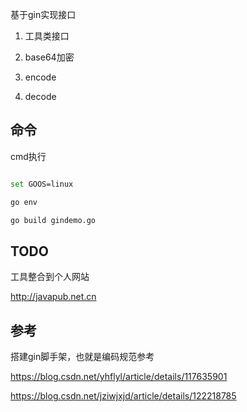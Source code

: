 基于gin实现接口


1. 工具类接口

1. base64加密
2. encode
3. decode

## 命令

cmd执行

```bash

set GOOS=linux

go env

go build gindemo.go

```

## TODO

工具整合到个人网站

<http://javapub.net.cn>


## 参考

搭建gin脚手架，也就是编码规范参考

https://blog.csdn.net/yhflyl/article/details/117635901

https://blog.csdn.net/jziwjxjd/article/details/122218785